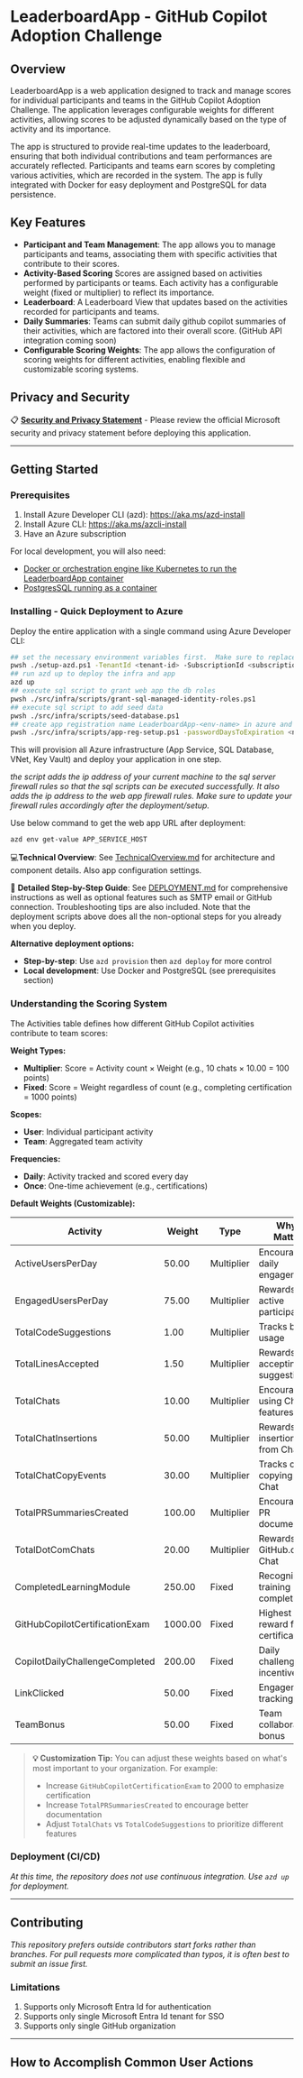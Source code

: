 <!--=========================README TEMPLATE INSTRUCTIONS=============================

- ADDITIONAL EXTERNAL TEMPLATE INSTRUCTIONS:
  -  https://aka.ms/StartRight/README-Template/Instructions

==================================================================================-->


<!---------------------[  Description  ]------------------<recommended> section below------------------>

# LeaderboardApp - GitHub Copilot Adoption Challenge
## Overview
LeaderboardApp is a web application designed to track and manage scores for individual participants and teams in the GitHub Copilot Adoption Challenge. The application leverages configurable weights for different activities, allowing scores to be adjusted dynamically based on the type of activity and its importance.

The app is structured to provide real-time updates to the leaderboard, ensuring that both individual contributions and team performances are accurately reflected. Participants and teams earn scores by completing various activities, which are recorded in the system. The app is fully integrated with Docker for easy deployment and PostgreSQL for data persistence.

## Key Features
* **Participant and Team Management**: The app allows you to manage participants and teams, associating them with specific activities that contribute to their scores.
* **Activity-Based Scoring** Scores are assigned based on activities performed by participants or teams. Each activity has a configurable weight (fixed or multiplier) to reflect its importance.
* **Leaderboard**: A Leaderboard View that updates based on the activities recorded for participants and teams.
* **Daily Summaries**: Teams can submit daily github copilot summaries of their activities, which are factored into their overall score. (GitHub API integration coming soon)
* **Configurable Scoring Weights**: The app allows the configuration of scoring weights for different activities, enabling flexible and customizable scoring systems.

## Privacy and Security

📋 **[Security and Privacy Statement](./PRIVACY-STATEMENT.md)** - Please review the official Microsoft security and privacy statement before deploying this application.

-----------------------------------------------------------------


<!-----------------------[  Getting Started  ]--------------<recommended> section below------------------>
## Getting Started

<!-- 
INSTRUCTIONS:
  - Write instructions such that any new user can get the project up & running on their machine.
  - This section has subsections described further down of "Prerequisites", "Installing", and "Deployment". 

How to Evaluate & Examples:
  - https://aka.ms/StartRight/README-Template/Instructions#getting-started
-->


<!-----------------------[ Prerequisites  ]-----------------<optional> section below--------------------->
### Prerequisites

<!--------------------------------------------------------
INSTRUCTIONS:
- Describe what things a new user needs to install in order to install and use the repository. 

How to Evaluate & Examples:
  - https://aka.ms/StartRight/README-Template/Instructions#prerequisites
---------------------------------------------------------->

<!---- [TODO]  CONTENT GOES BELOW ------->
1. Install Azure Developer CLI (azd): https://aka.ms/azd-install
1. Install Azure CLI: https://aka.ms/azcli-install  
1. Have an Azure subscription

For local development, you will also need:
* [Docker or orchestration engine like Kubernetes to run the LeaderboardApp container](https://www.docker.com/)
* [PostgresSQL running as a container](https://hub.docker.com/_/postgres)
<!------====-- CONTENT GOES ABOVE ------->


<!-----------------------[  Installing  ]-------------------<optional> section below------------------>
### Installing - Quick Deployment to Azure

<!--
INSTRUCTIONS:
- A step by step series of examples that tell you how to get a development environment and your code running. 
- Best practice is to include examples that can be copy and pasted directly from the README into a terminal.

How to Evaluate & Examples:
  - https://aka.ms/StartRight/README-Template/Instructions#installing

<!---- [TODO]  CONTENT GOES BELOW ------->
Deploy the entire application with a single command using Azure Developer CLI:

```bash
## set the necessary environment variables first.  Make sure to replace the placeholders with your actual values.
pwsh ./setup-azd.ps1 -TenantId <tenant-id> -SubscriptionId <subscription-id> -Location <azure-region> -EnvironmentName <env-name>
## run azd up to deploy the infra and app
azd up
## execute sql script to grant web app the db roles
pwsh ./src/infra/scripts/grant-sql-managed-identity-roles.ps1 
## execute sql script to add seed data
pwsh ./src/infra/scripts/seed-database.ps1
## create app registration name LeaderboardApp-<env-name> in azure and update web app settings
pwsh ./src/infra/scripts/app-reg-setup.ps1 -passwordDaysToExpiration <number of days before password expires>

```

This will provision all Azure infrastructure (App Service, SQL Database, VNet, Key Vault) and deploy your application in one step.

_the script adds the ip address of your current machine to the sql server firewall rules so that the sql scripts can be executed successfully.  It also adds the ip address to the web app firewall rules.  Make sure to update your firewall rules accordingly after the deployment/setup._

Use below command to get the web app URL after deployment:
```bash
azd env get-value APP_SERVICE_HOST
```

💻**Technical Overview**: See [TechnicalOverview.md](./TechnicalOverview.md) for architecture and component details.  Also app configuration settings.

📖 **Detailed Step-by-Step Guide**: See [DEPLOYMENT.md](./DEPLOYMENT.md) for comprehensive instructions as well as optional features such as SMTP email or GitHub connection.  Troubleshooting tips are also included.  Note that the deployment scripts above does all the non-optional steps for you already when you deploy.



**Alternative deployment options:**
- **Step-by-step**: Use `azd provision` then `azd deploy` for more control
- **Local development**: Use Docker and PostgreSQL (see prerequisites section)
<!------====-- CONTENT GOES ABOVE ------->

### Understanding the Scoring System

The Activities table defines how different GitHub Copilot activities contribute to team scores:

**Weight Types:**
- **Multiplier**: Score = Activity count × Weight (e.g., 10 chats × 10.00 = 100 points)
- **Fixed**: Score = Weight regardless of count (e.g., completing certification = 1000 points)

**Scopes:**
- **User**: Individual participant activity
- **Team**: Aggregated team activity

**Frequencies:**
- **Daily**: Activity tracked and scored every day
- **Once**: One-time achievement (e.g., certifications)

**Default Weights (Customizable):**

| Activity | Weight | Type | Why It Matters |
|----------|--------|------|----------------|
| ActiveUsersPerDay | 50.00 | Multiplier | Encourages daily engagement |
| EngagedUsersPerDay | 75.00 | Multiplier | Rewards active participation |
| TotalCodeSuggestions | 1.00 | Multiplier | Tracks basic usage |
| TotalLinesAccepted | 1.50 | Multiplier | Rewards accepting suggestions |
| TotalChats | 10.00 | Multiplier | Encourages using Chat features |
| TotalChatInsertions | 50.00 | Multiplier | Rewards code insertions from Chat |
| TotalChatCopyEvents | 30.00 | Multiplier | Tracks code copying from Chat |
| TotalPRSummariesCreated | 100.00 | Multiplier | Encourages PR documentation |
| TotalDotComChats | 20.00 | Multiplier | Rewards using GitHub.com Chat |
| CompletedLearningModule | 250.00 | Fixed | Recognizes training completion |
| GitHubCopilotCertificationExam | 1000.00 | Fixed | Highest reward for certification |
| CopilotDailyChallengeCompleted | 200.00 | Fixed | Daily challenge incentive |
| LinkClicked | 50.00 | Fixed | Engagement tracking |
| TeamBonus | 50.00 | Fixed | Team collaboration bonus |

> **💡 Customization Tip:** You can adjust these weights based on what's most important to your organization. For example:
> - Increase `GitHubCopilotCertificationExam` to 2000 to emphasize certification
> - Increase `TotalPRSummariesCreated` to encourage better documentation
> - Adjust `TotalChats` vs `TotalCodeSuggestions` to prioritize different features

<!-----------------------[  Deployment (CI/CD)  ]-----------<optional> section below--------------------->
### Deployment (CI/CD)

<!-- 
INSTRUCTIONS:
- Describe how to deploy if applicable. Deployment includes website deployment, packages, or artifacts.
- Avoid potential new contributor frustrations by making it easy to know about all compliance and continuous integration 
    that will be run before pull request approval.
- NOTE: Setting up an Azure DevOps pipeline gets you all 1ES compliance and build tooling such as component governance. 
  - More info: https://aka.ms/StartRight/README-Template/integrate-ado

How to Evaluate & Examples:
  - https://aka.ms/StartRight/README-Template/Instructions#deployment-and-continuous-integration
-->

<!---- [TODO]  CONTENT GOES BELOW ------->
_At this time, the repository does not use continuous integration. Use `azd up` for deployment._
<!------====-- CONTENT GOES ABOVE ------->


<!-----------------------[  Versioning and Changelog  ]-----<optional> section below--------------------->

<!-- ### Versioning and Changelog -->

<!-- 
INSTRUCTIONS:
- If there is any information on a changelog, history, versioning style, roadmap or any related content tied to the 
  history and/or future of your project, this is a section for it.

How to Evaluate & Examples:
  - https://aka.ms/StartRight/README-Template/Instructions#versioning-and-changelog
-->

<!---- [TODO]  CONTENT GOES BELOW ------->
<!-- We use [SemVer](https://aka.ms/StartRight/README-Template/semver) for versioning. -->
<!------====-- CONTENT GOES ABOVE ------->


-----------------------------------------------


<!-----------------------[  Contributing  ]-----------------<recommended> section below------------------>
## Contributing

<!--
INSTRUCTIONS: 
- Establish expectations and processes for existing & new developers to contribute to the repository.
  - Describe whether first step should be email, teams message, issue, or direct to pull request.
  - Express whether fork or branch preferred.
- CONTRIBUTING content Location:
  - You can tell users how to contribute in the README directly or link to a separate CONTRIBUTING.md file.
  - The README sections "Contacts" and "Reuse Expectations" can be seen as subsections to CONTRIBUTING.
  
How to Evaluate & Examples:
  - https://aka.ms/StartRight/README-Template/Instructions#contributing
-->

<!---- [TODO]  CONTENT GOES BELOW ------->
_This repository prefers outside contributors start forks rather than branches. For pull requests more complicated 
than typos, it is often best to submit an issue first._

<!------====-- CONTENT GOES ABOVE ------->


<!-----------------------[  Limitations  ]----------------------<optional> section below----------------->


### Limitations 


<!-- 
INSTRUCTIONS:
- Use this section to make readers aware of any complications or limitations that they need to be made aware of.
  - State:
    - Export restrictions
    - If telemetry is collected
    - Dependencies with non-typical license requirements or limitations that need to not be missed. 
    - trademark limitations
 
How to Evaluate & Examples:
  - https://aka.ms/StartRight/README-Template/Instructions#limitations
-->

<!---- [TODO]  CONTENT GOES BELOW ------->
1. Supports only Microsoft Entra Id for authentication
1. Supports only single Microsoft Entra Id tenant for SSO
1. Supports only single GitHub organization
 

<!------====-- CONTENT GOES ABOVE ------->

--------------------------------------------


<!-----------------------[  Links to Platform Policies  ]-------<recommended> section below-------------->
## How to Accomplish Common User Actions
<!-- 
INSTRUCTIONS: 
- This section links to information useful to any user of this repository new to internal GitHub policies & workflows.
-->

 <!-- If you have trouble doing something related to this repository, please keep in mind that the following actions require 
 using [GitHub inside Microsoft (GiM) tooling](https://aka.ms/gim/docs) and not the normal GitHub visible user interface!
- [Switching between EMU GitHub and normal GitHub without logging out and back in constantly](https://aka.ms/StartRight/README-Template/maintainingMultipleAccount)
- [Creating a repository](https://aka.ms/StartRight)
- [Changing repository visibility](https://aka.ms/StartRight/README-Template/policies/jit) 
- [Gaining repository permissions, access, and roles](https://aka.ms/StartRight/README-TEmplates/gim/policies/access)
- [Enabling easy access to your low sensitivity and widely applicable repository by setting it to Internal Visibility and having any FTE who wants to see it join the 1ES Enterprise Visibility MyAccess Group](https://aka.ms/StartRight/README-Template/gim/innersource-access)
- [Migrating repositories](https://aka.ms/StartRight/README-Template/troubleshoot/migration)
- [Setting branch protection](https://aka.ms/StartRight/README-Template/gim/policies/branch-protection)
- [Setting up GitHubActions](https://aka.ms/StartRight/README-Template/policies/actions)
- [and other actions](https://aka.ms/StartRight/README-Template/gim/policies)

This README started as a template provided as part of the 
[StartRight](https://aka.ms/gim/docs/startright) tool that is used to create new repositories safely. Feedback on the
[README template](https://aka.ms/StartRight/README-Template) used in this repository is requested as an issue.  -->

<!-- version: 2023-04-07 [Do not delete this line, it is used for analytics that drive template improvements] -->
